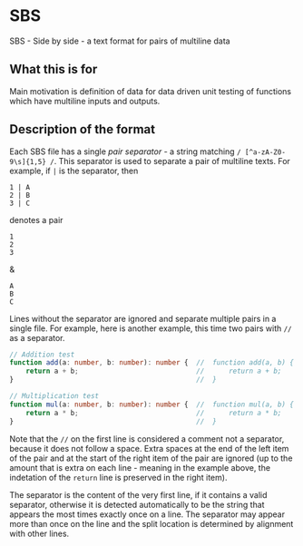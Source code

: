 # SBS
SBS - Side by side - a text format for pairs of multiline data

## What this is for
Main motivation is definition of data for data driven unit testing of functions which have multiline inputs and outputs.

## Description of the format
Each SBS file has a single *pair separator* - a string matching `/ [^a-zA-Z0-9\s]{1,5} /`. This separator is used to separate a pair of multiline texts. For example, if ` | ` is the separator, then

```
1 | A
2 | B
3 | C
```
denotes a pair

```
1
2
3
```
&

```
A
B
C
```

Lines without the separator are ignored and separate multiple pairs in a single file. For example, here is another example, this time two pairs with `//` as a separator.

```ts
// Addition test
function add(a: number, b: number): number {  //  function add(a, b) {
    return a + b;                             //      return a + b;
}                                             //  }

// Multiplication test
function mul(a: number, b: number): number {  //  function mul(a, b) {
    return a * b;                             //      return a * b;
}                                             //  }
```

Note that the `//` on the first line is considered a comment not a separator, because it does not follow a space. Extra spaces at the end of the left item of the pair and at the start of the right item of the pair are ignored (up to the amount that is extra on each line - meaning in the example above, the indetation of the `return` line is preserved in the right item).

The separator is the content of the very first line, if it contains a valid separator, otherwise it is detected automatically to be the string that appears the most times exactly once on a line. The separator may appear more than once on the line and the split location is determined by alignment with other lines.